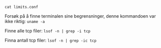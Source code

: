 `cat limits.conf`

Forsøk på å finne terminalen sine begrensninger, denne kommandoen var ikke riktig:
`uname -a`

Finne alle tcp filer:
`lsof -n | grep -i tcp`

Finna antall tcp filer:
`lsof -n | grep -ic tcp`
